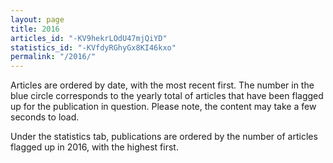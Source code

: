 ```yaml
---
layout: page
title: 2016
articles_id: "-KV9hekrLOdU47mjQiYD"
statistics_id: "-KVfdyRGhyGx8KI46kxo"
permalink: "/2016/"
---
```


Articles are ordered by date, with the most recent first.  The number in the blue circle corresponds to the yearly total of articles that have been flagged up for the publication in question. Please note, the content may take a few seconds to load.

Under the statistics tab, publications are ordered by the number of articles flagged up in 2016, with the highest first.
